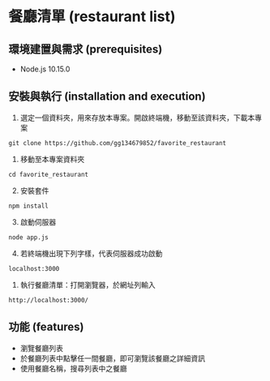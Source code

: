 # 餐廳清單 (restaurant list)

## 環境建置與需求 (prerequisites)
- Node.js 10.15.0

## 安裝與執行 (installation and execution)
1. 選定一個資料夾，用來存放本專案。開啟終端機，移動至該資料夾，下載本專案
```
git clone https://github.com/gg134679852/favorite_restaurant
```
1. 移動至本專案資料夾
```
cd favorite_restaurant
```
2. 安裝套件
```
npm install
```
3. 啟動伺服器
```
node app.js
```
4. 若終端機出現下列字樣，代表伺服器成功啟動
```
localhost:3000

```
1. 執行餐廳清單：打開瀏覽器，於網址列輸入
```
http://localhost:3000/
```

## 功能 (features)
- 瀏覽餐廳列表
- 於餐廳列表中點擊任一間餐廳，即可瀏覽該餐廳之詳細資訊
- 使用餐廳名稱，搜尋列表中之餐廳
